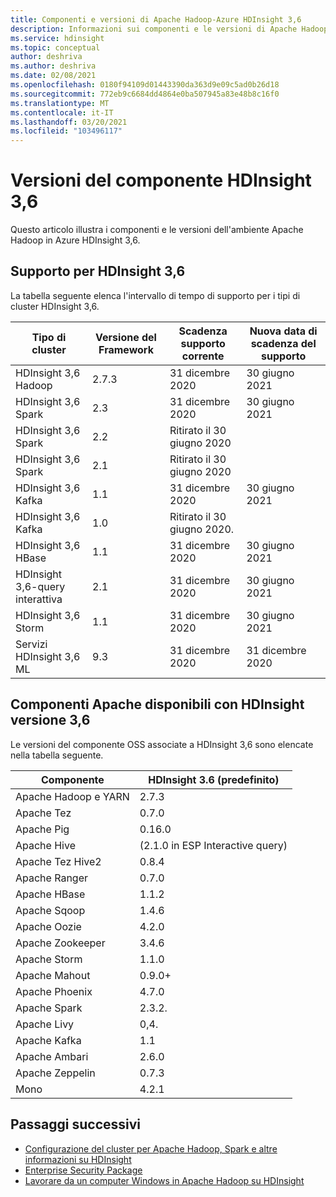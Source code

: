 ```yaml
---
title: Componenti e versioni di Apache Hadoop-Azure HDInsight 3,6
description: Informazioni sui componenti e le versioni di Apache Hadoop in Azure HDInsight 3,6.
ms.service: hdinsight
ms.topic: conceptual
author: deshriva
ms.author: deshriva
ms.date: 02/08/2021
ms.openlocfilehash: 0180f94109d01443390da363d9e09c5ad0b26d18
ms.sourcegitcommit: 772eb9c6684dd4864e0ba507945a83e48b8c16f0
ms.translationtype: MT
ms.contentlocale: it-IT
ms.lasthandoff: 03/20/2021
ms.locfileid: "103496117"
---
```

# <a name="hdinsight-36-component-versions"></a>Versioni del componente HDInsight 3,6

Questo articolo illustra i componenti e le versioni dell'ambiente Apache Hadoop in Azure HDInsight 3,6.

## <a name="support-for-hdinsight-36"></a>Supporto per HDInsight 3,6

La tabella seguente elenca l'intervallo di tempo di supporto per i tipi di cluster HDInsight 3,6.

| Tipo di cluster                    | Versione del Framework | Scadenza supporto corrente        | Nuova data di scadenza del supporto |
|---------------------------------|-------------------|-----------------------------------|-----------------------------|
| HDInsight 3,6 Hadoop            | 2.7.3             | 31 dicembre 2020                      | 30 giugno 2021               |
| HDInsight 3,6 Spark             | 2.3               | 31 dicembre 2020                      | 30 giugno 2021               |
| HDInsight 3,6 Spark             | 2.2               | Ritirato il 30 giugno 2020          |                             |
| HDInsight 3,6 Spark             | 2.1               | Ritirato il 30 giugno 2020          |                             |
| HDInsight 3,6 Kafka             | 1.1               | 31 dicembre 2020                      | 30 giugno 2021               |
| HDInsight 3,6 Kafka             | 1.0               | Ritirato il 30 giugno 2020.         |                             |
| HDInsight 3,6 HBase             | 1.1               | 31 dicembre 2020                      | 30 giugno 2021               |
| HDInsight 3,6-query interattiva | 2.1               | 31 dicembre 2020                      | 30 giugno 2021               |
| HDInsight 3,6 Storm             | 1.1               | 31 dicembre 2020                      | 30 giugno 2021               |
| Servizi HDInsight 3,6 ML      | 9.3               | 31 dicembre 2020                      | 31 dicembre 2020                |
## <a name="apache-components-available-with-hdinsight-version-36"></a>Componenti Apache disponibili con HDInsight versione 3,6

Le versioni del componente OSS associate a HDInsight 3,6 sono elencate nella tabella seguente.

| Componente              | HDInsight 3.6 (predefinito)     |
|------------------------|-----------------------------|
| Apache Hadoop e YARN | 2.7.3                       |
| Apache Tez             | 0.7.0                       |
| Apache Pig             | 0.16.0                      |
| Apache Hive            | (2.1.0 in ESP Interactive query) |
| Apache Tez Hive2       | 0.8.4                       |
| Apache Ranger          | 0.7.0                       |
| Apache HBase           | 1.1.2                       |
| Apache Sqoop           | 1.4.6                       |
| Apache Oozie           | 4.2.0                       |
| Apache Zookeeper       | 3.4.6                       |
| Apache Storm           | 1.1.0                       |
| Apache Mahout          | 0.9.0+                      |
| Apache Phoenix         | 4.7.0                       |
| Apache Spark           | 2.3.2.                      |
| Apache Livy            | 0,4.                        |
| Apache Kafka           | 1.1                         |
| Apache Ambari          | 2.6.0                       |
| Apache Zeppelin        | 0.7.3                       |
| Mono                   | 4.2.1                       |

## <a name="next-steps"></a>Passaggi successivi

- [Configurazione del cluster per Apache Hadoop, Spark e altre informazioni su HDInsight](hdinsight-hadoop-provision-linux-clusters.md)
- [Enterprise Security Package](./enterprise-security-package.md)
- [Lavorare da un computer Windows in Apache Hadoop su HDInsight](hdinsight-hadoop-windows-tools.md)